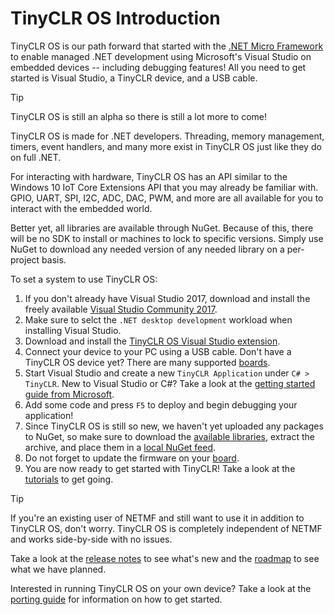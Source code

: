# TinyCLR OS Introduction

TinyCLR OS is our path forward that started with the [.NET Micro Framework](http://netmf.com/) to enable managed .NET development using Microsoft's Visual Studio on embedded devices -- including debugging features! All you need to get started is Visual Studio, a TinyCLR device, and a USB cable. 

> [!Tip]
> TinyCLR OS is still an alpha so there is still a lot more to come!

TinyCLR OS is made for .NET developers. Threading, memory management, timers, event handlers, and many more exist in TinyCLR OS just like they do on full .NET. 

For interacting with hardware, TinyCLR OS has an API similar to the Windows 10 IoT Core Extensions API that you may already be familiar with. GPIO, UART, SPI, I2C, ADC, DAC, PWM, and more are all available for you to interact with the embedded world.

Better yet, all libraries are available through NuGet. Because of this, there will be no SDK to install or machines to lock to specific versions. Simply use NuGet to download any needed version of any needed library on a per-project basis.

To set a system to use TinyCLR OS:
1. If you don't already have Visual Studio 2017, download and install the freely available [Visual Studio Community 2017](https://www.visualstudio.com/downloads/).
2. Make sure to selct the `.NET desktop development` workload when installing Visual Studio.
3. Download and install the [TinyCLR OS Visual Studio extension](http://files.ghielectronics.com/downloads/TinyCLR/Extension/GHIElectronics.TinyCLR.VisualStudio.0.5.0.vsix).
4. Connect your device to your PC using a USB cable. Don't have a TinyCLR OS device yet? There are many supported [boards](/boards/intro.md).
5. Start Visual Studio and create a new `TinyCLR Application` under `C# > TinyCLR`. New to Visual Studio or C#? Take a look at the [getting started guide from Microsoft](https://docs.microsoft.com/en-us/dotnet/csharp/getting-started/with-visual-studio).
6. Add some code and press `F5` to deploy and begin debugging your application!
7. Since TinyCLR OS is still so new, we haven't yet uploaded any packages to NuGet, so make sure to download the [available libraries](https://www.ghielectronics.com/downloads/TinyCLR/Libraries/GHIElectronics.TinyCLR.Libraries.0.5.0.zip), extract the archive, and place them in a [local NuGet feed](https://docs.nuget.org/ndocs/hosting-packages/local-feeds).
8. Do not forget to update the firmware on your [board](boards/intro.md).
9. You are now ready to get started with TinyCLR! Take a look at the [tutorials](tutorials/intro.md) to get going.

> [!Tip]
> If you're an existing user of NETMF and still want to use it in addition to TinyCLR OS, don't worry. TinyCLR OS is completely independent of NETMF and works side-by-side with no issues.

Take a look at the [release notes](release_notes.md) to see what's new and the [roadmap](roadmap.md) to see what we have planned.

Interested in running TinyCLR OS on your own device? Take a look at the [porting guide](porting/intro.md) for information on how to get started.